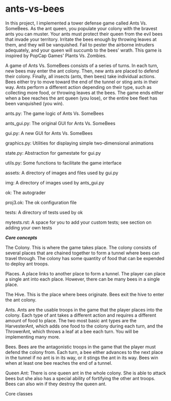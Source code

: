 # ants-vs-bees

In this project, I implemented a tower defense game called Ants Vs. SomeBees. As the ant queen, you populate your colony with the bravest ants you can muster. Your ants must protect their queen from the evil bees that invade your territory. Irritate the bees enough by throwing leaves at them, and they will be vanquished. Fail to pester the airborne intruders adequately, and your queen will succumb to the bees' wrath. This game is inspired by PopCap Games' Plants Vs. Zombies.

A game of Ants Vs. SomeBees consists of a series of turns. In each turn, new bees may enter the ant colony. Then, new ants are placed to defend their colony. Finally, all insects (ants, then bees) take individual actions. Bees either try to move toward the end of the tunnel or sting ants in their way. Ants perform a different action depending on their type, such as collecting more food, or throwing leaves at the bees. The game ends either when a bee reaches the ant queen (you lose), or the entire bee fleet has been vanquished (you win).



ants.py: The game logic of Ants Vs. SomeBees

ants_gui.py: The original GUI for Ants Vs. SomeBees

gui.py: A new GUI for Ants Vs. SomeBees

graphics.py: Utilities for displaying simple two-dimensional animations

state.py: Abstraction for gamestate for gui.py

utils.py: Some functions to facilitate the game interface

assets: A directory of images and files used by gui.py

img: A directory of images used by ants_gui.py

ok: The autograder

proj3.ok: The ok configuration file

tests: A directory of tests used by ok

mytests.rst: A space for you to add your custom tests; see section on adding your own tests

***Core concepts***


The Colony. This is where the game takes place. The colony consists of several places that are chained together to form a tunnel where bees can travel through. The colony has some quantity of food that can be expended to deploy ant troops.

Places. A place links to another place to form a tunnel. The player can place a single ant into each place. However, there can be many bees in a single place.

The Hive. This is the place where bees originate. Bees exit the hive to enter the ant colony.

Ants. Ants are the usable troops in the game that the player places into the colony. Each type of ant takes a different action and requires a different amount of food to place. The two most basic ant types are the HarvesterAnt, which adds one food to the colony during each turn, and the ThrowerAnt, which throws a leaf at a bee each turn. You will be implementing many more.

Bees. Bees are the antagonistic troops in the game that the player must defend the colony from. Each turn, a bee either advances to the next place in the tunnel if no ant is in its way, or it stings the ant in its way. Bees win when at least one bee reaches the end of a tunnel.

Queen Ant: There is one queen ant in the whole colony. She is able to attack bees but she also has a special ability of fortifying the other ant troops. Bees can also win if they destroy the queen ant.

Core classes
